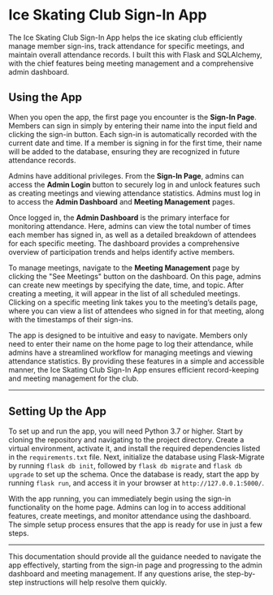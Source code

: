 # Ice Skating Club Sign-In App  

The Ice Skating Club Sign-In App helps the ice skating club efficiently manage member sign-ins, track attendance for specific meetings, and maintain overall attendance records. I built this with Flask and SQLAlchemy, with the chief features being meeting management and a comprehensive admin dashboard.


## Using the App  

When you open the app, the first page you encounter is the **Sign-In Page**. Members can sign in simply by entering their name into the input field and clicking the sign-in button. Each sign-in is automatically recorded with the current date and time. If a member is signing in for the first time, their name will be added to the database, ensuring they are recognized in future attendance records.  

Admins have additional privileges. From the **Sign-In Page**, admins can access the **Admin Login** button to securely log in and unlock features such as creating meetings and viewing attendance statistics. Admins must log in to access the **Admin Dashboard** and **Meeting Management** pages.  

Once logged in, the **Admin Dashboard** is the primary interface for monitoring attendance. Here, admins can view the total number of times each member has signed in, as well as a detailed breakdown of attendees for each specific meeting. The dashboard provides a comprehensive overview of participation trends and helps identify active members.  

To manage meetings, navigate to the **Meeting Management** page by clicking the "See Meetings" button on the dashboard. On this page, admins can create new meetings by specifying the date, time, and topic. After creating a meeting, it will appear in the list of all scheduled meetings. Clicking on a specific meeting link takes you to the meeting’s details page, where you can view a list of attendees who signed in for that meeting, along with the timestamps of their sign-ins.  

The app is designed to be intuitive and easy to navigate. Members only need to enter their name on the home page to log their attendance, while admins have a streamlined workflow for managing meetings and viewing attendance statistics. By providing these features in a simple and accessible manner, the Ice Skating Club Sign-In App ensures efficient record-keeping and meeting management for the club.

---

## Setting Up the App  

To set up and run the app, you will need Python 3.7 or higher. Start by cloning the repository and navigating to the project directory. Create a virtual environment, activate it, and install the required dependencies listed in the `requirements.txt` file. Next, initialize the database using Flask-Migrate by running `flask db init`, followed by `flask db migrate` and `flask db upgrade` to set up the schema. Once the database is ready, start the app by running `flask run`, and access it in your browser at `http://127.0.0.1:5000/`.  

With the app running, you can immediately begin using the sign-in functionality on the home page. Admins can log in to access additional features, create meetings, and monitor attendance using the dashboard. The simple setup process ensures that the app is ready for use in just a few steps.

---

This documentation should provide all the guidance needed to navigate the app effectively, starting from the sign-in page and progressing to the admin dashboard and meeting management. If any questions arise, the step-by-step instructions will help resolve them quickly.

